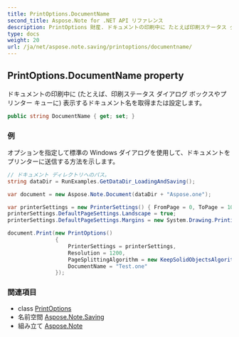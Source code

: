 ```yaml
---
title: PrintOptions.DocumentName
second_title: Aspose.Note for .NET API リファレンス
description: PrintOptions 財産. ドキュメントの印刷中に たとえば印刷ステータス ダイアログ ボックスやプリンター キューに 表示するドキュメント名を取得または設定します
type: docs
weight: 20
url: /ja/net/aspose.note.saving/printoptions/documentname/
---
```

## PrintOptions.DocumentName property

ドキュメントの印刷中に (たとえば、印刷ステータス ダイアログ ボックスやプリンター キューに) 表示するドキュメント名を取得または設定します。

```csharp
public string DocumentName { get; set; }
```

### 例

オプションを指定して標準の Windows ダイアログを使用して、ドキュメントをプリンターに送信する方法を示します。

```csharp
// ドキュメント ディレクトリへのパス。
string dataDir = RunExamples.GetDataDir_LoadingAndSaving();

var document = new Aspose.Note.Document(dataDir + "Aspose.one");

var printerSettings = new PrinterSettings() { FromPage = 0, ToPage = 10 };
printerSettings.DefaultPageSettings.Landscape = true;
printerSettings.DefaultPageSettings.Margins = new System.Drawing.Printing.Margins(50, 50, 150, 50);

document.Print(new PrintOptions()
               {
                   PrinterSettings = printerSettings,
                   Resolution = 1200,
                   PageSplittingAlgorithm = new KeepSolidObjectsAlgorithm(),
                   DocumentName = "Test.one"
               });
```

### 関連項目

* class [PrintOptions](../)
* 名前空間 [Aspose.Note.Saving](../../printoptions/)
* 組み立て [Aspose.Note](../../../)


